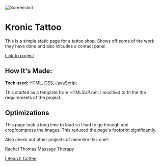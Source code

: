 ![Screenshot](/images/kronicTattoo.gif)


# Kronic Tattoo
This is a simple static page for a tattoo shop. Shows off some of the work they have done and also inlcudes a contact panel.

[Link to project](https://kronictattoo.netlify.app/)

## How It's Made:

**Tech used:** HTML, CSS, JavaScript

This started as a template from HTML5UP.net. I modified to fit the the requirements of the project.

## Optimizations

This page took a long time to load so I had to go through and crop/compress the images. This reduced the page's footprint significantly.


Also check out other projects of mine like this one!:

[Rachel Thomas Massage Therapy](https://rachelthomaslmbt.netlify.app/)

[I Bean It Coffee](https://github.com/ChrisThompsonDev/iBeanIt)

